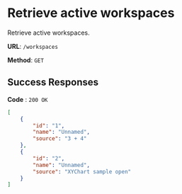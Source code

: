 # Retrieve active workspaces

Retrieve active workspaces.

**URL**: `/workspaces`

**Method**: `GET`

## Success Responses

**Code** : `200 OK`

```json
[
	{
		"id": "1",
		"name": "Unnamed",
		"source": "3 + 4"
	},
	{
		"id": "2",
		"name": "Unnamed",
		"source": "XYChart sample open"
	}
]
```
